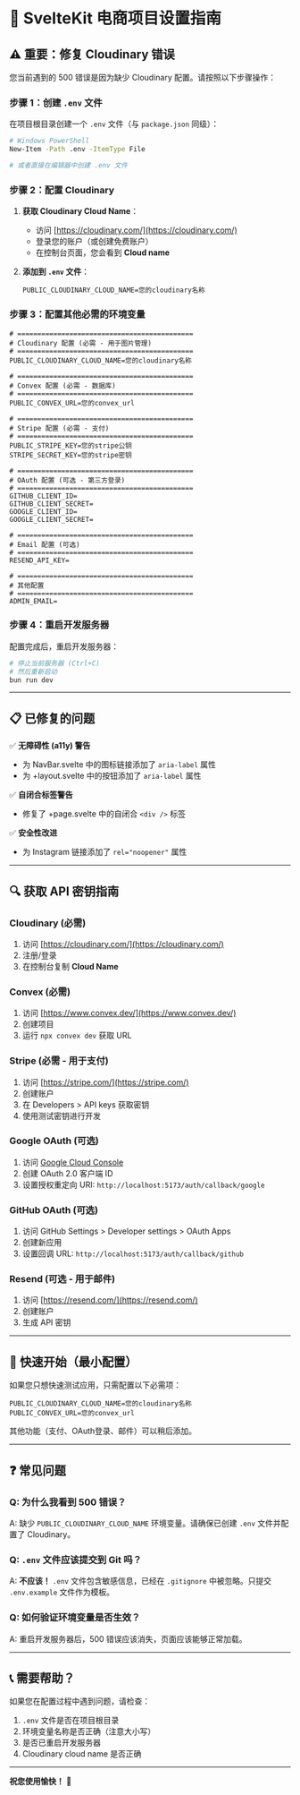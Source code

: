 # 🚀 SvelteKit 电商项目设置指南

## ⚠️ 重要：修复 Cloudinary 错误

您当前遇到的 500 错误是因为缺少 Cloudinary 配置。请按照以下步骤操作：

### 步骤 1：创建 `.env` 文件

在项目根目录创建一个 `.env` 文件（与 `package.json` 同级）：

```bash
# Windows PowerShell
New-Item -Path .env -ItemType File

# 或者直接在编辑器中创建 .env 文件
```

### 步骤 2：配置 Cloudinary

1. **获取 Cloudinary Cloud Name**：
   - 访问 [https://cloudinary.com/](https://cloudinary.com/)
   - 登录您的账户（或创建免费账户）
   - 在控制台页面，您会看到 **Cloud name**

2. **添加到 `.env` 文件**：
   ```env
   PUBLIC_CLOUDINARY_CLOUD_NAME=您的cloudinary名称
   ```

### 步骤 3：配置其他必需的环境变量

```env
# ============================================
# Cloudinary 配置 (必需 - 用于图片管理)
# ============================================
PUBLIC_CLOUDINARY_CLOUD_NAME=您的cloudinary名称

# ============================================
# Convex 配置 (必需 - 数据库)
# ============================================
PUBLIC_CONVEX_URL=您的convex_url

# ============================================
# Stripe 配置 (必需 - 支付)
# ============================================
PUBLIC_STRIPE_KEY=您的stripe公钥
STRIPE_SECRET_KEY=您的stripe密钥

# ============================================
# OAuth 配置 (可选 - 第三方登录)
# ============================================
GITHUB_CLIENT_ID=
GITHUB_CLIENT_SECRET=
GOOGLE_CLIENT_ID=
GOOGLE_CLIENT_SECRET=

# ============================================
# Email 配置 (可选)
# ============================================
RESEND_API_KEY=

# ============================================
# 其他配置
# ============================================
ADMIN_EMAIL=
```

### 步骤 4：重启开发服务器

配置完成后，重启开发服务器：

```bash
# 停止当前服务器 (Ctrl+C)
# 然后重新启动
bun run dev
```

---

## 📋 已修复的问题

✅ **无障碍性 (a11y) 警告**

- 为 NavBar.svelte 中的图标链接添加了 `aria-label` 属性
- 为 +layout.svelte 中的按钮添加了 `aria-label` 属性

✅ **自闭合标签警告**

- 修复了 +page.svelte 中的自闭合 `<div />` 标签

✅ **安全性改进**

- 为 Instagram 链接添加了 `rel="noopener"` 属性

---

## 🔍 获取 API 密钥指南

### Cloudinary (必需)

1. 访问 [https://cloudinary.com/](https://cloudinary.com/)
2. 注册/登录
3. 在控制台复制 **Cloud Name**

### Convex (必需)

1. 访问 [https://www.convex.dev/](https://www.convex.dev/)
2. 创建项目
3. 运行 `npx convex dev` 获取 URL

### Stripe (必需 - 用于支付)

1. 访问 [https://stripe.com/](https://stripe.com/)
2. 创建账户
3. 在 Developers > API keys 获取密钥
4. 使用测试密钥进行开发

### Google OAuth (可选)

1. 访问 [Google Cloud Console](https://console.cloud.google.com/)
2. 创建 OAuth 2.0 客户端 ID
3. 设置授权重定向 URI: `http://localhost:5173/auth/callback/google`

### GitHub OAuth (可选)

1. 访问 GitHub Settings > Developer settings > OAuth Apps
2. 创建新应用
3. 设置回调 URL: `http://localhost:5173/auth/callback/github`

### Resend (可选 - 用于邮件)

1. 访问 [https://resend.com/](https://resend.com/)
2. 创建账户
3. 生成 API 密钥

---

## 🎯 快速开始（最小配置）

如果您只想快速测试应用，只需配置以下必需项：

```env
PUBLIC_CLOUDINARY_CLOUD_NAME=您的cloudinary名称
PUBLIC_CONVEX_URL=您的convex_url
```

其他功能（支付、OAuth登录、邮件）可以稍后添加。

---

## ❓ 常见问题

### Q: 为什么我看到 500 错误？

A: 缺少 `PUBLIC_CLOUDINARY_CLOUD_NAME` 环境变量。请确保已创建 `.env` 文件并配置了 Cloudinary。

### Q: `.env` 文件应该提交到 Git 吗？

A: **不应该！** `.env` 文件包含敏感信息，已经在 `.gitignore` 中被忽略。只提交 `.env.example` 文件作为模板。

### Q: 如何验证环境变量是否生效？

A: 重启开发服务器后，500 错误应该消失，页面应该能够正常加载。

---

## 📞 需要帮助？

如果您在配置过程中遇到问题，请检查：

1. `.env` 文件是否在项目根目录
2. 环境变量名称是否正确（注意大小写）
3. 是否已重启开发服务器
4. Cloudinary cloud name 是否正确

---

**祝您使用愉快！** 🎉
